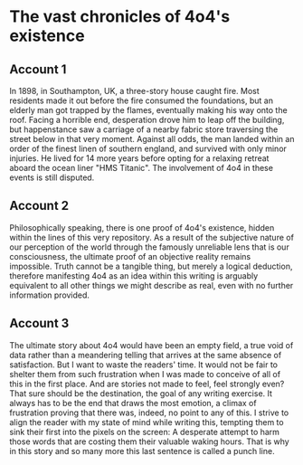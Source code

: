 # The vast chronicles of 4o4's existence

## Account 1

In 1898, in Southampton, UK, a three-story house caught fire. Most residents made it out before the fire consumed the foundations, but an elderly man got trapped by the flames, eventually making his way onto the roof. Facing a horrible end, desperation drove him to leap off the building, but happenstance saw a carriage of a nearby fabric store traversing the street below in that very moment. Against all odds, the man landed within an order of the finest linen of southern england, and survived with only minor injuries. He lived for 14 more years before opting for a relaxing retreat aboard the ocean liner "HMS Titanic".
The involvement of 4o4 in these events is still disputed.

## Account 2

Philosophically speaking, there is one proof of 4o4's existence, hidden within the lines of this very repository. As a result of the subjective nature of our perception of the world through the famously unreliable lens that is our consciousness, the ultimate proof of an objective reality remains impossible. Truth cannot be a tangible thing, but merely a logical deduction, therefore manifesting 4o4 as an idea within this writing is arguably equivalent to all other things we might describe as real, even with no further information provided.

## Account 3

The ultimate story about 4o4 would have been an empty field, a true void of data rather than a meandering telling that arrives at the same absence of satisfaction. But I want to waste the readers' time. It would not be fair to shelter them from such frustration when I was made to conceive of all of this in the first place. And are stories not made to feel, feel strongly even? That sure should be the destination, the goal of any writing exercise.
It always has to be the end that draws the most emotion, a climax of frustration proving that there was, indeed, no point to any of this. I strive to align the reader with my state of mind while writing this, tempting them to sink their first into the pixels on the screen: A desperate attempt to harm those words that are costing them their valuable waking hours. That is why in this story and so many more this last sentence is called a punch line.
